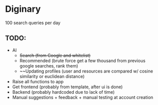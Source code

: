 # Diginary
100 search queries per day

## TODO:
- AI
  - ~~Search (from Google and whitelist)~~
  - Recommended (brute force get a few thousand from previous google searches, rank them)
  - ~~Updating profiles (user and resources are compared w/ cosine similarity or euclidean distance)
- Raise all functions to app
- Get frontend (probably from template, after ui is done)
- Backend (probably hardcoded due to lack of time)
- Manual suggestions + feedback + manual testing at account creation
